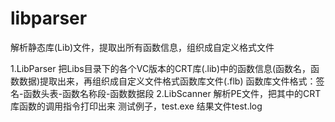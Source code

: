 libparser
=========

解析静态库(Lib)文件，提取出所有函数信息，组织成自定义格式文件

1.LibParser 把Libs目录下的各个VC版本的CRT库(.lib)中的函数信息(函数名，函数数据)提取出来，再组织成自定义文件格式函数库文件(.flb)
函数库文件格式：签名-函数头表-函数名称段-函数数据段
2.LibScanner 解析PE文件，把其中的CRT库函数的调用指令打印出来
测试例子，test.exe 结果文件test.log
